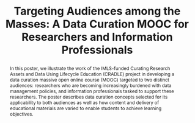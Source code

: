 ---
abstract: 'In this poster, we illustrate the work of the IMLS-funded Curating Research
  Assets and Data Using Lifecycle Education (CRADLE) project in developing a data
  curation massive open online course (MOOC) targeted to two distinct audiences: researchers
  who are becoming increasingly burdened with data management policies, and information
  professionals tasked to support these researchers. The poster describes data curation
  concepts selected for its applicability to both audiences as well as how content
  and delivery of educational materials are varied to enable students to achieve learning
  objectives.'
creators:
- Christian, Thu-Mai
- Goatley, Rachel
- Tibbo, Helen
date: null
document_url: https://services.phaidra.univie.ac.at/api/object/o:429607/download
grand_parent: iPRES
institutions: []
keywords:
- massive open online courses
- moocs
- data curation
- data management
- training
- education
landing_page_url: https://phaidra.univie.ac.at/o:429607
language: eng
layout: publication
license: CC BY 4.0 International
notes_url: null
parent: iPRES 2015
presentation_url: null
size: 407692
source_name: iPRES
title: 'Targeting Audiences among the Masses: A Data Curation MOOC for Researchers
  and Information Professionals'
type: poster
year: 2015
---